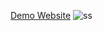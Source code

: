 [Demo Website](https://endearing-cassata-d44a4c.netlify.app/)
![ss](https://github.com/hakkicanercetin/Football-Simulator/assets/38086532/4f37ffae-1aba-46e7-98ba-0e2f41d1db69)
